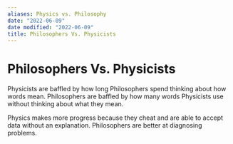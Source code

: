 ```yaml
---
aliases: Physics vs. Philosophy
date: "2022-06-09"
date modified: "2022-06-09"
title: Philosophers Vs. Physicists
---
```


# Philosophers Vs. Physicists
Physicists are baffled by how long Philosophers spend thinking about how words mean. Philosophers are baffled by how many words Physicists use without thinking about what they mean.

Physics makes more progress because they cheat and are able to accept data without an explanation. Philosophers are better at diagnosing problems.
